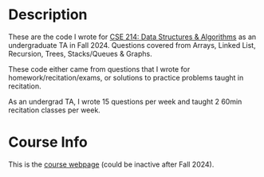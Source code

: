 # Description
These are the code I wrote for [CSE 214: Data Structures & Algorithms](https://www.cs.stonybrook.edu/students/undergraduate-studies/courses/cse214) as an undergraduate TA in Fall 2024. Questions covered from Arrays, Linked List, Recursion, Trees, Stacks/Queues & Graphs. 

These code either came from questions that I wrote for homework/recitation/exams, or solutions to practice problems taught in recitation. 

As an undergrad TA, I wrote 15 questions per week and taught 2 60min recitation classes per week. 

# Course Info
This is the [course webpage](https://www3.cs.stonybrook.edu/~pramod.ganapathi/CSE214.html) (could be inactive after Fall 2024). 


